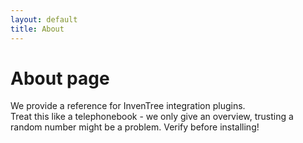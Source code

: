 ```yaml
---
layout: default
title: About
---
```


# About page

We provide a reference for InvenTree integration plugins.  
Treat this like a telephonebook - we only give an overview, trusting a random number might be a problem. Verify before installing!